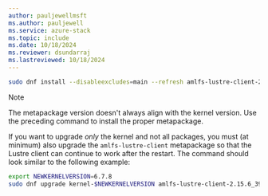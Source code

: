 ```yaml
---
author: pauljewellmsft
ms.author: pauljewell
ms.service: azure-stack
ms.topic: include
ms.date: 10/18/2024
ms.reviewer: dsundarraj
ms.lastreviewed: 10/18/2024
---
```


```bash
sudo dnf install --disableexcludes=main --refresh amlfs-lustre-client-2.15.6_39_g3e00a10-$(uname -r | sed -e "s/\.$(uname -p)$//" | sed -re 's/[-_]/\./g')-1
```

> [!NOTE]
> The metapackage version doesn't always align with the kernel version. Use the preceding command to install the proper metapackage.

If you want to upgrade *only* the kernel and not all packages, you must (at minimum) also upgrade the `amlfs-lustre-client` metapackage so that the Lustre client can continue to work after the restart. The command should look similar to the following example:

```bash
export NEWKERNELVERSION=6.7.8
sudo dnf upgrade kernel-$NEWKERNELVERSION amlfs-lustre-client-2.15.6_39_g3e00a10-$(echo $NEWKERNELVERSION | sed -e "s/\.$(uname -p)$//" | sed -re 's/[-_]/\./g')-1
```
